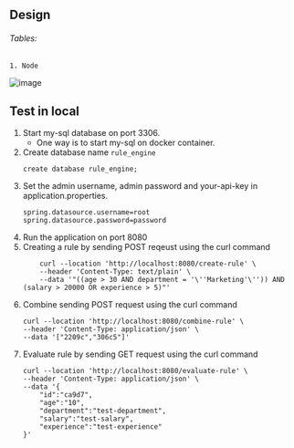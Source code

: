 ## Design 
###### Tables:
    1. Node
![image](https://github.com/user-attachments/assets/bca89018-1674-4da2-b2ec-c4076c3ec7e8)

## Test in local
1. Start my-sql database on port 3306.
    - One way is to start my-sql on docker container.
2. Create database name `rule_engine`
    ```
    create database rule_engine;
    ```
3. Set the admin username, admin password and your-api-key in application.properties.
    ```
    spring.datasource.username=root
    spring.datasource.password=password
    ```
4. Run the application on port 8080
5. Creating a rule by sending POST reqeust using the curl command
    ```
        curl --location 'http://localhost:8080/create-rule' \
        --header 'Content-Type: text/plain' \
        --data '"((age > 30 AND department = '\''Marketing'\'')) AND (salary > 20000 OR experience > 5)"'
    ```
6. Combine sending POST request using the curl command
    ```
    curl --location 'http://localhost:8080/combine-rule' \
    --header 'Content-Type: application/json' \
    --data '["2209c","306c5"]'
    ```
7. Evaluate rule by sending GET request using the curl command
    ```
    curl --location 'http://localhost:8080/evaluate-rule' \
    --header 'Content-Type: application/json' \
    --data '{
        "id":"ca9d7",
        "age":"10",
        "department":"test-department",
        "salary":"test-salary",
        "experience":"test-experience"
    }'
    ```
